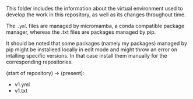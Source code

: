 This folder includes the information about the virtual environment used to develop the work in this repository, as well as its changes throughout time.

The `.yml` files are managed by micromamba, a conda compatible package manager, whereas the .txt files are packages managed by pip.

It should be noted that some packages (namely my packages) managed by pip might be installeed locally in edit mode and might throw an error on intalling specific versions. In that case install them manually for the corresponding repositories.

(start of repository) -> (present):
- v1.yml
- v1.txt
